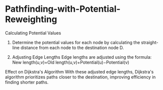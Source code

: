 # Pathfinding-with-Potential-Reweighting

Calculating Potential Values
1. Determine the potential values for each node by calculating the straight-line distance from each node to the destination node D.

2. Adjusting Edge Lengths
Edge lengths are adjusted using the formula:
New length(u,v)=Old length(u,v)+Potential(u)−Potential(v)

Effect on Dijkstra's Algorithm
With these adjusted edge lengths, Dijkstra's algorithm prioritizes paths closer to the destination, improving efficiency in finding shorter paths.
